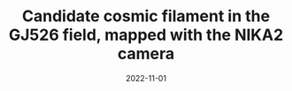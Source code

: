---
title: "Candidate cosmic filament in the GJ526 field, mapped with the NIKA2 camera"
collection: publications
permalink: /publication/2022-11-01-Candidate-cosmic-filament-in-the-GJ526-field-mapped-with-the-NIKA2-camera
date: 2022-11-01
venue: 'aap'
citation: ' J. {Lestrade},  F. {D{\&apos;e}sert},  G. {Lagache},  R. {Adam},  P. {Ade},  H. {Ajeddig},  P. {Andr{\&apos;e}},  E. {Artis},  H. {Aussel},  A. {Beelen},  A. {Beno{\^\i}t},  S. {Berta},  M. {B{\&apos;e}thermin},  L. {Bing},  O. {Bourrion},  M. {Calvo},  A. {Catalano},  A. {Coulais},  M. {De Petris},  S. {Doyle},  E. {Driessen},  A. {Gomez},  J. {Goupy},  F. {K{\&apos;e}ruzor{\&apos;e}},  C. {Kramer},  B. {Ladjelate},  S. {Leclercq},  J. {Mac{\&apos;\i}as-P{\&apos;e}rez},  A. {Maury},  P. {Mauskopf},  F. {Mayet},  A. {Monfardini},  M. {Mu{\~n}oz-Echeverr{\&apos;\i}a},  L. {Perotto},  G. {Pisano},  N. {Ponthieu},  V. {Rev{\&apos;e}ret},  A. {Rigby},  A. {Ritacco},  C. {Romero},  H. {Roussel},  F. {Ruppin},  K. {Schuster},  S. {Shu},  A. {Sievers},  C. {Tucker},  R. {Zylka}, &quot;Candidate cosmic filament in the GJ526 field, mapped with the NIKA2 camera.&quot; aap, 2022.'
---